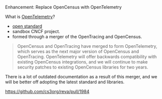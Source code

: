 Enhancement: Replace OpenCensus with OpenTelemetry

What is [OpenTelemetry](https://opentelemetry.io/docs/concepts/what-is-opentelemetry/)?

- [open standard](https://github.com/open-telemetry/opentelemetry-specification)
- sandbox CNCF project.
- formed through a merger of the OpenTracing and OpenCensus.

> OpenCensus and OpenTracing have merged to form OpenTelemetry, which serves as the next major version of OpenCensus and OpenTracing. OpenTelemetry will offer backwards compatibility with existing OpenCensus integrations, and we will continue to make security patches to existing OpenCensus libraries for two years.

There is a lot of outdated documentation as a result of this merger, and we will be better off adopting the latest standard and libraries.

https://github.com/cs3org/reva/pull/1984